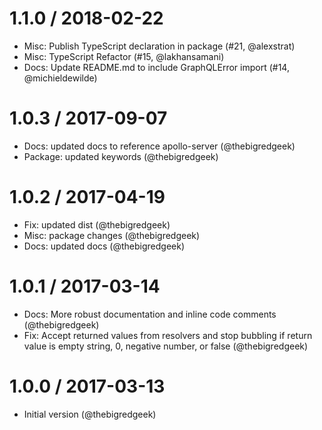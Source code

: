 
1.1.0 / 2018-02-22
==================

  * Misc: Publish TypeScript declaration in package (#21, @alexstrat)
  * Misc: TypeScript Refactor (#15, @lakhansamani)
  * Docs: Update README.md to include GraphQLError import (#14, @michieldewilde)

1.0.3 / 2017-09-07
==================

  * Docs: updated docs to reference apollo-server (@thebigredgeek)
  * Package: updated keywords (@thebigredgeek)

1.0.2 / 2017-04-19
==================

* Fix: updated dist (@thebigredgeek)
* Misc: package changes (@thebigredgeek)
* Docs: updated docs (@thebigredgeek)

1.0.1 / 2017-03-14
==================

* Docs: More robust documentation and inline code comments (@thebigredgeek)
* Fix: Accept returned values from resolvers and stop bubbling if return value is empty string, 0, negative number, or false (@thebigredgeek)


1.0.0 / 2017-03-13
==================

* Initial version (@thebigredgeek)
